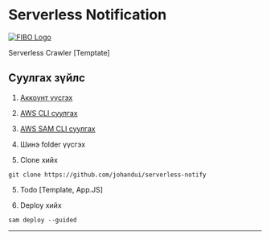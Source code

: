 # Serverless Notification

[![FIBO Logo](https://fibo.cloud/assets/images/logo.svg)](https://fibo.cloud/)

Serverless Crawler [Temptate]
## Суулгах зүйлс

1. [Аккоунт үүсгэх](https://portal.aws.amazon.com/gp/aws/developer/registration/index.html)

2. [AWS CLI суулгах](https://docs.aws.amazon.com/cli/latest/userguide/getting-started-install.html)

3. [AWS SAM CLI суулгах](https://docs.aws.amazon.com/serverless-application-model/latest/developerguide/serverless-sam-cli-install-mac.html)

3. Шинэ folder үүсгэх

4. Clone хийх

```
git clone https://github.com/johandui/serverless-notify
```
5. Todo [Template, App.JS]

6. Deploy хийх
```
sam deploy --guided
```

----
